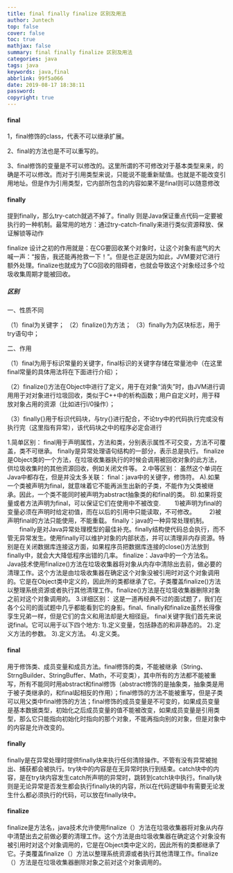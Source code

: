 ```yaml
---
title: final finally finalize 区别及用法
author: Juntech
top: false
cover: false
toc: true
mathjax: false
summary: final finally finalize 区别及用法
categories: java
tags: java
keywords: java,final
abbrlink: 99f5a066
date: 2019-08-17 18:38:11
password:
copyright: true
---
```


#### final
1，final修饰的class，代表不可以继承扩展。

2、final的方法也是不可以重写的。

3、final修饰的变量是不可以修改的。这里所谓的不可修改对于基本类型来来，的确是不可以修改。而对于引用类型来说，只能说不能重新赋值。也就是不能改变引用地址。但是作为引用类型，它内部所包含的内容如果不是final则可以随意修改

#### finally
提到finally，那么try-catch就逃不掉了。finally 则是Java保证重点代码一定要被执行的一种机制。最常用的地方：通过try-catch-finally来进行类似资源释放、保证解锁等动作

finalize
设计之初的作用就是：在CG要回收某个对象时，让这个对象有底气的大喊一声：“报告，我还能再抢救一下！”。但是也正是因为如此，JVM要对它进行额外处理。finalize也就成为了CG回收的阻碍者，也就会导致这个对象经过多个垃圾收集周期才能被回收。

##### 区别
一、性质不同

（1）final为关键字； （2）finalize()为方法； （3）finally为为区块标志，用于try语句中；

二、作用

（1）final为用于标识常量的关键字，final标识的关键字存储在常量池中（在这里final常量的具体用法将在下面进行介绍）；

（2）finalize()方法在Object中进行了定义，用于在对象“消失”时，由JVM进行调用用于对对象进行垃圾回收，类似于C++中的析构函数；用户自定义时，用于释放对象占用的资源（比如进行I/0操作）；

（3）finally{}用于标识代码块，与try{}进行配合，不论try中的代码执行完或没有执行完（这里指有异常），该代码块之中的程序必定会进行

1.简单区别：
final用于声明属性，方法和类，分别表示属性不可交变，方法不可覆盖，类不可继承。
finally是异常处理语句结构的一部分，表示总是执行。
finalize是Object类的一个方法，在垃圾收集器执行的时候会调用被回收对象的此方法，供垃圾收集时的其他资源回收，例如关闭文件等。
2.中等区别：
虽然这个单词在Java中都存在，但是并没太多关联：
final：java中的关键字，修饰符。
A).如果一个类被声明为final，就意味着它不能再派生出新的子类，不能作为父类被继承。因此，一个类不能同时被声明为abstract抽象类的和final的类。
B).如果将变量或者方法声明为final，可以保证它们在使用中不被改变.
　　1)被声明为final的变量必须在声明时给定初值，而在以后的引用中只能读取，不可修改。
　　2)被声明final的方法只能使用，不能重载。
finally：java的一种异常处理机制。
　　finally是对Java异常处理模型的最佳补充。finally结构使代码总会执行，而不管无异常发生。使用finally可以维护对象的内部状态，并可以清理非内存资源。特别是在关闭数据库连接这方面，如果程序员把数据库连接的close()方法放到finally中，就会大大降低程序出错的几率。
finalize：Java中的一个方法名。
Java技术使用finalize()方法在垃圾收集器将对象从内存中清除出去前，做必要的清理工作。这个方法是由垃圾收集器在确定这个对象没被引用时对这个对象调用的。它是在Object类中定义的，因此所的类都继承了它。子类覆盖finalize()方法以整理系统资源或者执行其他清理工作。finalize()方法是在垃圾收集器删除对象之前对这个对象调用的。
3.详细区别：
这是一道再经典不过的面试题了，我们在各个公司的面试题中几乎都能看到它的身影。final、finally和finalize虽然长得像孪生兄弟一样，但是它们的含义和用法却是大相径庭。
final关键字我们首先来说说final。它可以用于以下四个地方:
1).定义变量，包括静态的和非静态的。
2).定义方法的参数。
3).定义方法。
4).定义类。

#### final

用于修饰类、成员变量和成员方法。final修饰的类，不能被继承（String、StrngBuilder、StringBuffer、Math，不可变类），其中所有的方法都不能被重写，所有不能同时用abstract和final修饰（abstract修饰的是抽象类，抽象类是用于被子类继承的，和final起相反的作用）；final修饰的方法不能被重写，但是子类可以用父类中final修饰的方法；final修饰的成员变量是不可变的，如果成员变量是基本数据类型，初始化之后成员变量的值不能被改变，如果成员变量是引用类型，那么它只能指向初始化时指向的那个对象，不能再指向别的对象，但是对象中的内容是允许改变的。

#### finally

finally是在异常处理时提供finally块来执行任何清除操作。不管有没有异常被抛出、捕获都会被执行。try块中的内容是在无异常时执行到结束。catch块中的内容，是在try块内容发生catch所声明的异常时，跳转到catch块中执行。finally块则是无论异常是否发生都会执行finally块的内容，所以在代码逻辑中有需要无论发生什么都必须执行的代码，可以放在finally块中。

#### finalize

finalize是方法名，java技术允许使用finalize（）方法在垃圾收集器将对象从内存中清楚出去之前做必要的清理工作。这个方法是由垃圾收集器在确定这个对象没有被引用时对这个对象调用的，它是在Object类中定义的，因此所有的类都继承了它。子类覆盖finalize（）方法以整理系统资源或者执行其他清理工作。finalize（）方法是在垃圾收集器删除对象之前对这个对象调用的。
